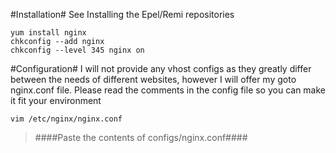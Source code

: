 #Installation#
See Installing the Epel/Remi repositories
```
yum install nginx
chkconfig --add nginx
chkconfig --level 345 nginx on
```

#Configuration#
I will not provide any vhost configs as they greatly differ between the needs of different websites, however I will offer my goto nginx.conf file. Please read the comments in the config file so you can make it fit your environment
```
vim /etc/nginx/nginx.conf
```
> ####Paste the contents of configs/nginx.conf####